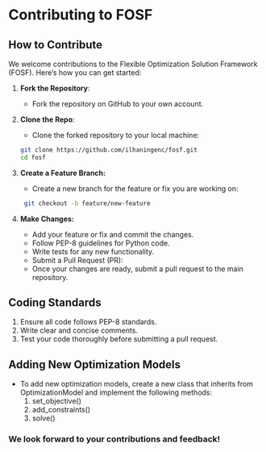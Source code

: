 # Contributing to FOSF

## How to Contribute

We welcome contributions to the Flexible Optimization Solution Framework (FOSF). Here’s how you can get started:

1. **Fork the Repository**: 
   - Fork the repository on GitHub to your own account.

2. **Clone the Repo**: 
   - Clone the forked repository to your local machine:
   ```bash
   git clone https://github.com/ilhaningenc/fosf.git
   cd fosf

3. **Create a Feature Branch:**
   - Create a new branch for the feature or fix you are working on:
   ```bash
    git checkout -b feature/new-feature

4. **Make Changes:**
   - Add your feature or fix and commit the changes.
   - Follow PEP-8 guidelines for Python code.
   - Write tests for any new functionality.
   - Submit a Pull Request (PR):
   - Once your changes are ready, submit a pull request to the main repository.

## Coding Standards
   1. Ensure all code follows PEP-8 standards.
   2. Write clear and concise comments.
   3. Test your code thoroughly before submitting a pull request.

## Adding New Optimization Models
- To add new optimization models, create a new class that inherits from OptimizationModel and implement the following methods:
   1. set_objective()
   2. add_constraints()
   3. solve()

### We look forward to your contributions and feedback!